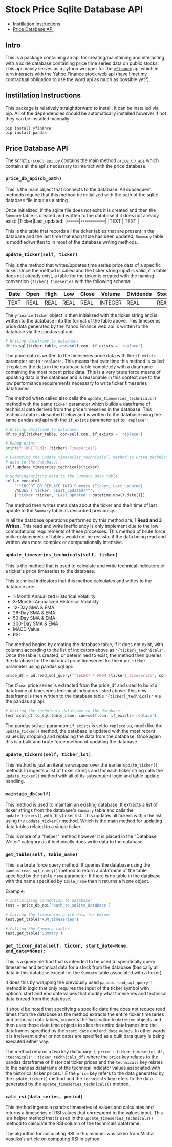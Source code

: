 # Stock Price Sqlite Database API
* [Instillation Instructions](https://github.com/MatthewTe/stockprice_database_api#instillation-instructions)
* [Price Database API](https://github.com/MatthewTe/stockprice_database_api#price-database-api)

## Intro
This is a package containing an api for creating/maintaining and interacting with a sqlite database containing price time series data on public stocks. This api mainly serves as a python wrapper for the [`yfinance`](https://pypi.org/project/yfinance/) api which in turn interacts with the Yahoo Finance stock web api (have I met my contractual obligation to use the word api as much as possible yet?).

## Instillation Instructions
This package is relatively straightforward to install. It can be installed via pip. All of the dependencies should be automatically installed however if not they can be installed manually:
```
pip install yfinance
pip install pandas
```

## Price Database API
The script `pricedb_api.py` contains the main method `price_db_api` which contains all the api's necessary to interact with the price database.

### `price_db_api(db_path)`
This is the main object that connects to the database. All subsequent methods require that this method be initialized with the path of the sqlite database file input as a string.

Once initialized, if the sqlite file does not exits it is created and then the `Summary` table is created and written to the database if it does not already exist:
|Ticker|Last_updated|
|------|------------|
|TEXT  | TEXT       |

This is the table that records all the ticker tables that are present in the database and the last time that each table has been updated. `Summary` table is modified/written to in most of the database writing methods.

### `update_ticker(self, ticker)`
This is the method that writes/updates time series price data of a specific ticker. Once the method is called and the ticker string input is valid, if a table does not already exist, a table for the ticker is created with the naming convention `{ticker}_timeseries` with the following schema:

|Date|Open|High|Low |Close|Volume |Dividends|Stock_Splits|
|----|----|----|----|-----|-------|---------|------------|
|TEXT|REAL|REAL|REAL|REAL |INTEGER|REAL     |REAL        |

The `yfinance` `Ticker` object is then initialized with the ticker string and is written to the database into the format of the table above. This timeseries price data generated by the Yahoo Finance web api is written to the database via the pandas sql api:
```python
# Writing dataframe to database:
df.to_sql(ticker_table, con=self.con, if_exists = 'replace')

```
The price data is written to the timeseries price data with the `if_exists` parameter set to `'replace'`. This means that ever time this method is called it replaces the data in the database table completely with a dataframe containing the most recent price data. This is a very brute force means of updating data in the database and is reasonable in this context due to the low performance requirements necessary to write ticker timeseries dataframes.

The method when called also calls the `update_timeseries_technicals()` method with the same `ticker` parameter which builds a dataframe of technical data derived from the price timeseries in the database. This technical data is described below and is written to the database using the same pandas sql api with the `if_exists` parameter set to `'replace'`:

```python
# Writing dataframe to database:
df.to_sql(ticker_table, con=self.con, if_exists = 'replace')

# Debug print:
print(f'[WRITTEN]: {ticker} Timeseries')

# Executing the update_timeseries_technicals() method to write technical
# data to the database:
self.update_timeseries_technicals(ticker)

# Updating/Writing data to the Summary Data table:
self.c.execute(
    """INSERT OR REPLACE INTO Summary (Ticker, Last_updated)
    VALUES (:ticker, :Last_updated)""",
    {'ticker':ticker, 'Last_updated': datetime.now().date()})
```
The method then writes meta data about the ticker and their time of last update to the `Summary` table as described previously.

In all the database operations performed by this method are: **1 Read and 3 Writes.** This read and write inefficiency is only implement due to the low computational requirements of these processes. This method of brute force bulk replacements of tables would not be realistic if the data being read and written was more complex or computationally intensive.

### `update_timeseries_technicals(self, ticker)`
This is the method that is used to calculate and write technical indicators of a ticker's price timeseries to the database.

This technical indicators that this method calculates and writes to the database are:
- 1-Month Annualized Historical Volatility
- 3-Months Annualized Historical Volatility
- 12-Day SMA & EMA
- 26-Day SMA & EMA
- 50-Day SMA & EMA
- 200-Day SMA & EMA
- MACD Value
- RSI

The method begins by creating the database table, if it does not exist, with columns according to the list of indicators above as `'{ticker}_technicals'`. Once the table is created, or determined to exist, the method then queries the database for the historical price timeseries for the input `ticker` parameter using pandas sql api:

```python
price_df = pd.read_sql_query(f"SELECT * FROM {ticker}_timeseries", con = self.con)
```
The `Close` price series is extracted from the price_df and used to build a dataframe of timeseries technical indicators listed above. This new dataframe is then written to the database table `'{ticker}_technicals'` via the pandas sql api:

```python
# Writing the technicals dataframe to the database:
technical_df.to_sql(table_name, con=self.con, if_exists='replace')
```

The pandas sql api parameter `if_exists` is set to `replace` so, much like the `update_ticker()` method, the database is updated with the most recent values by dropping and replacing the data from the database. Once again this is a bulk and brute force method of updating the database.

### `update_tickers(self, ticker_lst)`
This method is just an iterative wrapper over the earlier `update_ticker()` method. In ingests a list of ticker strings and for each ticker string calls the `update_ticker()` method with all of its subsequent logic and table update handling.

### `maintain_db(self)`
This method is used to maintain an existing database. It extracts a list of ticker strings from the database's `Summary` table and calls the `update_tickers()` with this ticker list. This updates all tickers within the list using the `update_ticker()` method. Which is the main method for updating data tables related to a single ticker.

This is more of a "helper" method however it is placed in the "Database Writer" category as it technically does write data to the database.

### `get_table(self, table_name)`
This is a brute force query method. It queries the database using the `pandas.read_sql_query()` method to return a dataframe of the table specified by the `table_name` parameter. If there is no table in the database with the name specified by `table_name` then it returns a None object.

Example:
```python
# Initializing connection to database:
test = price_db_api('path_to_sqlite_database')

# Calling the timeseries price data for Exxon:
test.get_table('XOM_timeseries')

# Calling the Summary table:
test.get_table('Summary')
```  

### `get_ticker_data(self, ticker, start_date=None, end_date=None):`
This is a query method that is intended to be used to specifically query timeseries and technical data for a stock from the database (basically all data in this database except for the `Summary` table associated with a ticker).

It does this by wrapping the previously used `pandas.read_sql_query()` method in logic that only requires the input of the ticker symbol with optional start and end date values that modify what timeseries and technical data is read from the database.

It should be noted that specifying a specific date time does not reduce read times from the database as the method extracts the entire ticker timeseries and technical data tables, converts the `Date` value to `datetime` objects and then uses those date time objects to slice the entire dataframes into the dataframes specified by the `start_date` and `end_date` values. In other words it is irrelevant either or not dates are specified as a bulk data query is being executed either way.

The method returns a two key dictionary: `{'price': ticker_timeseries_df, 'technicals': ticker_technicals_df}` where the `price` key relates to the pandas dataframe of historical ticker prices and the `technicals` key relates to the pandas dataframe of the technical indicator values associated with the historical ticker prices. I.E the `price` key refers to the data generated by the `update_ticker()` method and the `technicals` key refers to the data generated by the `update_timeseries_technicals()` method.

### `calc_rsi(data_series, period)`
This method ingests a pandas timeseries of values and calculates and returns a timeseries of RSI values that correspond to the values input. This is a helper method that is used in the `update_timeseries_technicals()` method to calculate the RSI column of the technicals dataframe.

The algorithm for calculating RSI in this manner was taken from Michal Vasulka's article on [computing RSI in python](https://tcoil.info/compute-rsi-for-stocks-with-python-relative-strength-index/).
